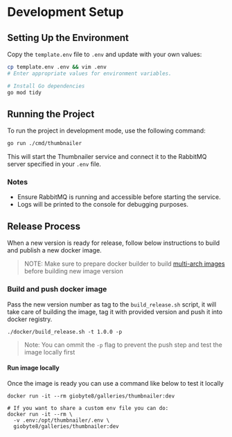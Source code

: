 # Development Setup

## Setting Up the Environment
Copy the `template.env` file to `.env` and update with your own values:
```bash
cp template.env .env && vim .env
# Enter appropriate values for environment variables.

# Install Go dependencies
go mod tidy
```

## Running the Project
To run the project in development mode, use the following command:
```bash
go run ./cmd/thumbnailer
```

This will start the Thumbnailer service and connect it to the RabbitMQ server
specified in your `.env` file.

### Notes
- Ensure RabbitMQ is running and accessible before starting the service.
- Logs will be printed to the console for debugging purposes.


## Release Process

When a new version is ready for release, follow below instructions to build
and publish a new docker image.

> NOTE: Make sure to prepare docker builder to build
[multi-arch images](https://giovanniaguirre.me/blog/docker_build_multiarch/)
before building new image version

### Build and push docker image

Pass the new version number as tag to the `build_release.sh` script, it will
take care of building the image, tag it with provided version and push it into
docker registry.

```shell
./docker/build_release.sh -t 1.0.0 -p
```

> Note: You can ommit the `-p` flag to prevent the push step and test the image locally first

#### Run image locally

Once the image is ready you can use a command like below to test it locally

```shell
docker run -it --rm giobyte8/galleries/thumbnailer:dev

# If you want to share a custom env file you can do:
docker run -it --rm \
  -v .env:/opt/thumbnailer/.env \
  giobyte8/galleries/thumbnailer:dev
```

